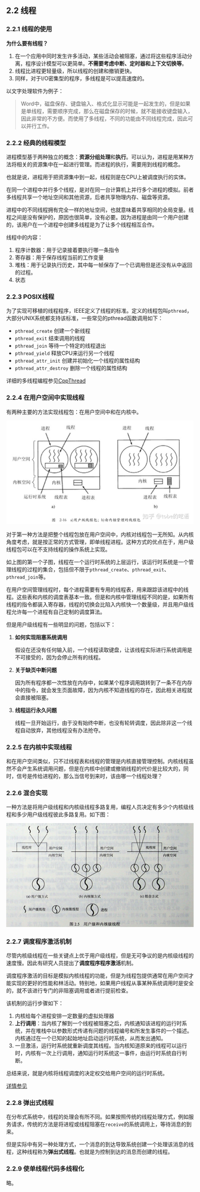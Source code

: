 ## 2.2 线程

### 2.2.1 线程的使用

**为什么要有线程？**
1. 在一个应用中同时发生许多活动，某些活动会被阻塞，通过将这些程序活动分离，程序设计模型可以更简单。**不需要考虑中断、定时器和上下文切换等**。
2. 线程比进程更轻量级，所以线程的创建和撤销更快。
3. 同样，对于I/O密集型的程序，多线程是可以提高速度的。

以文字处理软件为例子：
> Word中，磁盘保存、键盘输入、格式化显示可能是一起发生的，但是如果是单线程，需要顺序完成，那么在磁盘保存的时候，就不能接收键盘输入，因此非常的不方便。而使用了多线程，不同的功能由不同线程完成，因此可以并行工作。

### 2.2.2 经典的线程模型

进程模型基于两种独立的概念：**资源分组处理**和**执行**。可以认为，进程是用某种方法将相关的资源集中在一起进行管理。而进程的执行，需要用到线程的概念。

也就是说，进程用于把资源集中到一起，线程则是在CPU上被调度执行的实体。

在同一个进程中并行多个线程，是对在同一台计算机上并行多个进程的模拟。前者多线程共享一个地址空间和其他资源，后者共享物理内存、磁盘等资源。

进程中的不同线程拥有完全一样的地址空间，也就意味着共享相同的全局变量。线程之间是没有保护的，原因也很简单，没有必要。因为进程是由同一个用户创建的，该用户在一个进程中创建多线程是为了让多个线程相互合作。

线程中的内容：
1. 程序计数器：用于记录接着要执行哪一条指令
2. 寄存器：用于保存线程当前的工作变量
3. 堆栈：用于记录执行历史，其中每一帧保存了一个已调用但是还没有从中返回的过程。
4. 状态

### 2.2.3 POSIX线程
为了实现可移植的线程程序，IEEE定义了线程的标准。定义的线程包叫`pthread`，大部分UNIX系统都支持该标准，一些常见的pthread函数调用如下：
- `pthread_create`
    创建一个新线程
- `pthread_exit`
    结束调用的线程
- `pthread_join`
    等待一个特定的线程退出
- `pthread_yield`
    释放CPU来运行另一个线程
- `pthread_attr_init`
    创建并初始化一个线程的属性结构
- `pthread_attr_destroy`
    删除一个线程的属性结构

详细的多线程编程参见[CppThread](../../cpp/CppThread/chapter1.md)

### 2.2.4 在用户空间中实现线程

有两种主要的方法实现线程包：在用户空间中和在内核中。

![](../image/chapter2/2.2.4.1.jpg)

对于第一种方法是把整个线程包放在用户空间中，内核对线程包一无所知。从内核角度考虑，就是按正常的方式管理，即单线程进程。这种方式的优点在于，用户级线程包可以在不支持线程的操作系统上实现。

如上图的第一个子图，线程在一个运行时系统的上层运行，该运行时系统是一个管理线程的过程的集合，包括但不限于`pthread_create`、`pthread_exit`、`pthread_join`等。

在用户空间管理线程时，每个进程需要有专用的线程表，用来跟踪该进程中的线程。这些表和内核的调度表基本一致。但是和内核中管理线程不同的是，如果所有线程的指令都装入寄存器，线程的切换会比陷入内核快一个数量级，并且用户级线程允许每一个进程有自己定制的调度算法。

但是用户级线程有一些明显的问题，包括以下：
1. **如何实现阻塞系统调用**

    假设在还没有任何输入前，一个线程读取键盘，让该线程实际进行系统调用是不可接受的，因为会停止所有的线程。
2. **关于缺页中断问题**

    因为所有程序都一次性放在内存中，如果某个程序调用跳转到了一条不在内存中的指令，就会发生页面故障，因为内核不知道线程的存在，因此相关进程就会直接被阻塞。
3. **线程运行永久问题**

    线程一旦开始运行，由于没有始终中断，也没有轮转调度，因此除非这一个线程自动放弃，其他线程没有办法抢夺。

### 2.2.5 在内核中实现线程

和在用户空间类似，只不过线程表和线程的管理是内核直接管理控制。内核线程虽然不会产生系统调用问题，但是在内核中创建或撤销线程的代价是比较大的，同时，信号是传给进程的，那么当信号到来时，该由哪一个线程处理？

### 2.2.6 混合实现

一种方法是将用户级线程和内核级线程多路复用，编程人员决定有多少个内核级线程和多少用户级线程彼此多路复用。如下图：

![](../image/chapter2/2.2.4.2.png)

### 2.2.7 调度程序激活机制

尽管内核级线程在一些关键点上优于用户级线程，但是无可争议的是内核级线程的速度慢。因此有研究人员提出了**调度程序程序激活**机制。

调度程序激活的目标是模拟内核线程的功能，但是为线程包提供通常在用户空间才能实现的更好的性能和林活动。特别地，如果用户线程从事某种系统调用时是安全的，就不该进行专门的非阻塞调用或者进行提前检查。

该机制的运行步骤如下：
1. 内核给每个进程安排一定数量的虚拟处理器
2. **上行调用**：当内核了解到一个线程被阻塞之后，内核通知该进程的运行时系统，并在堆栈中以参数形式传递有问题的线程编号和所发生事件的一个描述。内核通过在一个已知的起始地址启动运行时系统，从而发出通知。
3. 一旦激活，运行时系统就重新调度其线程。当内核知道原来的线程可以运行时，内核有一次上行调用，通知运行时系统这一事件，由运行时系统自行判断。

总结来说，就是内核将线程调度的决定权交给用户空间的运行时系统。

[详情参见](../image/Asynopsis.pdf)

### 2.2.8 弹出式线程

在分布式系统中，线程的处理会有所不同。如果按照传统的线程处理方式，例如服务请求，传统的方法是将进程或线程阻塞在`receive`的系统调用上，等待消息的到来。

但是实际中有另一种处理方式，一个消息的到达导致系统创建一个处理该消息的线程，这种线程称为**弹出式线程**。也就是为控制到达的消息而创建的线程。

### 2.2.9 使单线程代码多线程化

略。